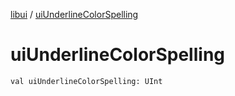 [libui](index.md) / [uiUnderlineColorSpelling](./ui-underline-color-spelling.md)

# uiUnderlineColorSpelling

`val uiUnderlineColorSpelling: UInt`